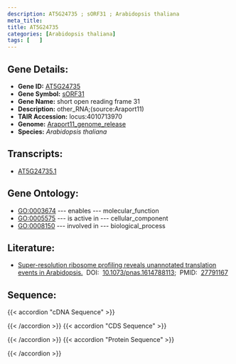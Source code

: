 ```yaml
---
description: AT5G24735 ; sORF31 ; Arabidopsis thaliana
meta_title:
title: AT5G24735
categories: [Arabidopsis thaliana]
tags: [   ]
---
```


## Gene Details:
- **Gene ID:** [AT5G24735](https://www.arabidopsis.org/locus?name=AT5G24735)
- **Gene Symbol:** <u>sORF31</u>
- **Gene Name:** short open reading frame 31
- **Description:**   other_RNA;(source:Araport11)
- **TAIR Accession:** locus:4010713970
- **Genome:** [Araport11_genome_release](https://www.arabidopsis.org/download/list?dir=Genes%2FAraport11_genome_release)
- **Species:** *Arabidopsis thaliana*

## Transcripts:
   -  [AT5G24735.1](https://www.arabidopsis.org/gene?name=AT5G24735.1)
## Gene Ontology:
   - [GO:0003674](https://amigo.geneontology.org/amigo/term/GO:0003674)&nbsp;---&nbsp;enables&nbsp;---&nbsp;molecular_function
   - [GO:0005575](https://amigo.geneontology.org/amigo/term/GO:0005575)&nbsp;---&nbsp;is active in&nbsp;---&nbsp;cellular_component
   - [GO:0008150](https://amigo.geneontology.org/amigo/term/GO:0008150)&nbsp;---&nbsp;involved in&nbsp;---&nbsp;biological_process
## Literature:
   - [Super-resolution ribosome profiling reveals unannotated translation events in  Arabidopsis.](https://www.doi.org/10.1073/pnas.1614788113)&nbsp;&nbsp;DOI:&nbsp;&nbsp;[10.1073/pnas.1614788113](https://www.doi.org/10.1073/pnas.1614788113);&nbsp;&nbsp;PMID:&nbsp;&nbsp;[27791167](https://pubmed.ncbi.nlm.nih.gov/27791167/)
## Sequence:
{{< accordion "cDNA Sequence" >}}

{{< /accordion >}}
{{< accordion "CDS Sequence" >}}

{{< /accordion >}}
{{< accordion "Protein Sequence" >}}

{{< /accordion >}}
